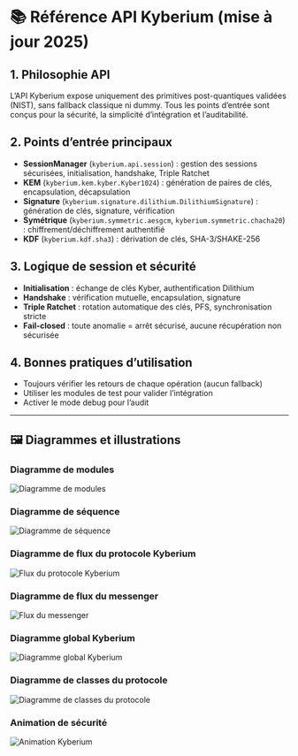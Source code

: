 # 📚 Référence API Kyberium (mise à jour 2025)

## 1. Philosophie API
L’API Kyberium expose uniquement des primitives post-quantiques validées (NIST), sans fallback classique ni dummy. Tous les points d’entrée sont conçus pour la sécurité, la simplicité d’intégration et l’auditabilité.

## 2. Points d’entrée principaux
- **SessionManager** (`kyberium.api.session`) : gestion des sessions sécurisées, initialisation, handshake, Triple Ratchet
- **KEM** (`kyberium.kem.kyber.Kyber1024`) : génération de paires de clés, encapsulation, décapsulation
- **Signature** (`kyberium.signature.dilithium.DilithiumSignature`) : génération de clés, signature, vérification
- **Symétrique** (`kyberium.symmetric.aesgcm`, `kyberium.symmetric.chacha20`) : chiffrement/déchiffrement authentifié
- **KDF** (`kyberium.kdf.sha3`) : dérivation de clés, SHA-3/SHAKE-256

## 3. Logique de session et sécurité
- **Initialisation** : échange de clés Kyber, authentification Dilithium
- **Handshake** : vérification mutuelle, encapsulation, signature
- **Triple Ratchet** : rotation automatique des clés, PFS, synchronisation stricte
- **Fail-closed** : toute anomalie = arrêt sécurisé, aucune récupération non sécurisée

## 4. Bonnes pratiques d’utilisation
- Toujours vérifier les retours de chaque opération (aucun fallback)
- Utiliser les modules de test pour valider l’intégration
- Activer le mode debug pour l’audit

---

## 🖼️ Diagrammes et illustrations

### Diagramme de modules
![Diagramme de modules](../img/diagrame%20de%20modules.png)

### Diagramme de séquence
![Diagramme de séquence](../img/diagramme%20de%20sequence.png)

### Diagramme de flux du protocole Kyberium
![Flux du protocole Kyberium](../img/Kyberium_protocol_flux-diagram.svg)

### Diagramme de flux du messenger
![Flux du messenger](../img/Kyberium-messenger_diagram_flux.svg)

### Diagramme global Kyberium
![Diagramme global Kyberium](../img/Kyberium_diagram.svg)

### Diagramme de classes du protocole
![Diagramme de classes du protocole](../img/kyperium_protocol_class_diagram.svg)

### Animation de sécurité
![Animation Kyberium](../img/kyberium-animation.gif) 